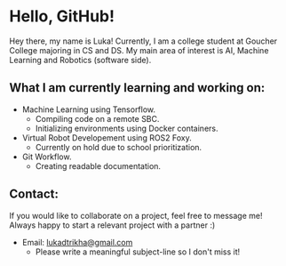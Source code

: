 # Hello, GitHub!
Hey there, my name is Luka! Currently, I am a college student at Goucher College majoring in CS and DS. My main area of interest is AI, Machine Learning and Robotics (software side).

## What I am currently learning and working on:
- Machine Learning using Tensorflow.
  - Compiling code on a remote SBC.
  - Initializing environments using Docker containers.
- Virtual Robot Developement using ROS2 Foxy.
  - Currently on hold due to school prioritization.
- Git Workflow.
  - Creating readable documentation.

## Contact:
If you would like to collaborate on a project, feel free to message me! Always happy to start a relevant project with a partner :)
- Email: lukadtrikha@gmail.com
  - Please write a meaningful subject-line so I don't miss it!
<!---
LukaTri/LukaTri is a ✨ special ✨ repository because its `README.md` (this file) appears on your GitHub profile.
You can click the Preview link to take a look at your changes.
--->
